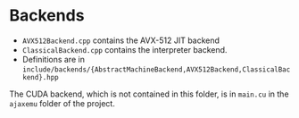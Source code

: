 # Backends

- `AVX512Backend.cpp` contains the AVX-512 JIT backend
- `ClassicalBackend.cpp` contains the interpreter backend.
- Definitions are in `include/backends/{AbstractMachineBackend,AVX512Backend,ClassicalBackend}.hpp`

The CUDA backend, which is not contained in this folder, is in `main.cu` in the `ajaxemu` folder of the project.